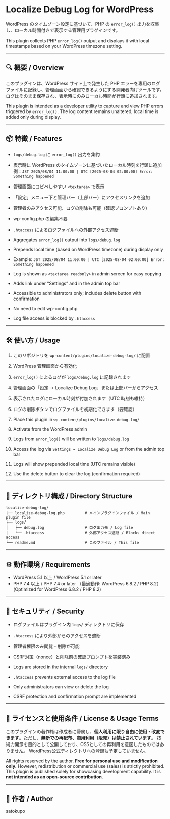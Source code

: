 # Localize Debug Log for WordPress

WordPress のタイムゾーン設定に基づいて、PHP の `error_log()` 出力を収集し、ローカル時間付きで表示する管理用プラグインです。

This plugin collects PHP `error_log()` output and displays it with local timestamps based on your WordPress timezone setting.

---

## 🔍 概要 / Overview

このプラグインは、WordPress サイト上で発生した PHP エラーを専用のログファイルに記録し、管理画面から確認できるようにする開発者向けツールです。ログはそのまま保存され、表示時にのみローカル時間が行頭に追加されます。

This plugin is intended as a developer utility to capture and view PHP errors triggered by `error_log()`. The log content remains unaltered; local time is added only during display.

---

## 📦 特徴 / Features

- `logs/debug.log` に `error_log()` 出力を集約
- 表示時に WordPress のタイムゾーンに基づいたローカル時刻を行頭に追加
  例：`JST 2025/08/04 11:00:00 | UTC [2025-08-04 02:00:00] Error: Something happened`
- 管理画面にコピペしやすい `<textarea>` で表示
- 「設定」メニュー下と管理バー（上部バー）にアクセスリンクを追加
- 管理者のみアクセス可能、ログの削除も可能（確認プロンプトあり）
- wp-config.php の編集不要
- `.htaccess` によるログファイルへの外部アクセス遮断

- Aggregates `error_log()` output into `logs/debug.log`
- Prepends local time (based on WordPress timezone) during display only
- Example:
  `JST 2025/08/04 11:00:00 | UTC [2025-08-04 02:00:00] Error: Something happened`
- Log is shown as `<textarea readonly>` in admin screen for easy copying
- Adds link under “Settings” and in the admin top bar
- Accessible to administrators only; includes delete button with confirmation
- No need to edit wp-config.php
- Log file access is blocked by `.htaccess`

---

## 🛠 使い方 / Usage

1. このリポジトリを `wp-content/plugins/localize-debug-log/` に配置
2. WordPress 管理画面から有効化
3. `error_log()` によるログが `logs/debug.log` に記録されます
4. 管理画面の「設定 → Localize Debug Log」または上部バーからアクセス
5. 表示されたログにローカル時刻が付加されます（UTC 時刻も維持）
6. ログの削除ボタンでログファイルを初期化できます（要確認）

1. Place this plugin in `wp-content/plugins/localize-debug-log/`
2. Activate from the WordPress admin
3. Logs from `error_log()` will be written to `logs/debug.log`
4. Access the log via `Settings → Localize Debug Log` or from the admin top bar
5. Logs will show prepended local time (UTC remains visible)
6. Use the delete button to clear the log (confirmation required)

---

## 📁 ディレクトリ構成 / Directory Structure

```
localize-debug-log/
├── localize-debug-log.php         # メインプラグインファイル / Main plugin file
├── logs/
│   ├── debug.log                  # ログ出力先 / Log file
│   └── .htaccess                  # 外部アクセス遮断 / Blocks direct access
└── readme.md                      # このファイル / This file
```

---

## ⚙️ 動作環境 / Requirements

- WordPress 5.1 以上 / WordPress 5.1 or later
- PHP 7.4 以上 / PHP 7.4 or later
  （最適動作: WordPress 6.8.2 / PHP 8.2）
  (Optimized for WordPress 6.8.2 / PHP 8.2)

---

## 🔐 セキュリティ / Security

- ログファイルはプラグイン内 `logs/` ディレクトリに保存
- `.htaccess` により外部からのアクセスを遮断
- 管理者権限のみ閲覧・削除が可能
- CSRF対策（nonce）と削除前の確認プロンプトを実装済み

- Logs are stored in the internal `logs/` directory
- `.htaccess` prevents external access to the log file
- Only administrators can view or delete the log
- CSRF protection and confirmation prompt are implemented

---

## 🚫 ライセンスと使用条件 / License & Usage Terms

このプラグインの著作権は作成者に帰属し、**個人利用に限り自由に使用・改変できます**。ただし、**無断での再配布、商用利用（販売）は禁止されています**。
技術力開示を目的として公開しており、OSSとしての再利用を意図したものではありません。
WordPress公式ディレクトリへの登録も予定していません。

All rights reserved by the author.
**Free for personal use and modification only.** However, redistribution or commercial use (sales) is strictly prohibited.
This plugin is published solely for showcasing development capability.
It is **not intended as an open-source contribution**.

---

## 👤 作者 / Author

satokupo
